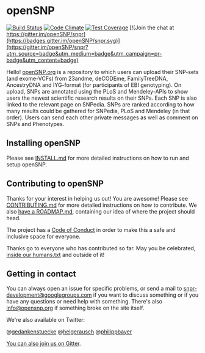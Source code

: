 # openSNP

[![Build Status](https://travis-ci.org/openSNP/snpr.svg?branch=master)](https://travis-ci.org/openSNP/snpr) [![Code Climate](https://codeclimate.com/github/openSNP/snpr/badges/gpa.svg)](https://codeclimate.com/github/openSNP/snpr) [![Test Coverage](https://codeclimate.com/github/openSNP/snpr/badges/coverage.svg)](https://codeclimate.com/github/openSNP/snpr/coverage) [![Join the chat at https://gitter.im/openSNP/snpr](https://badges.gitter.im/openSNP/snpr.svg)](https://gitter.im/openSNP/snpr?utm_source=badge&utm_medium=badge&utm_campaign=pr-badge&utm_content=badge)

Hello! [openSNP.org](https://opensnp.org) is a repository to which users can upload their SNP-sets (and exome-VCFs) from
23andme, deCODEme, FamilyTreeDNA, AncestryDNA and IYG-format (for participants
of EBI genotyping). On upload, SNPs are annotated using the PLoS and
Mendeley-APIs to show users the newest scientific research results on their
SNPs. Each SNP is also linked to the relevant page on SNPedia. SNPs are ranked
according to how many results could be gathered for SNPedia, PLoS and Mendeley
(in that order). Users can send each other private messages as well as comment
on SNPs and Phenotypes.

## Installing openSNP
Please see [INSTALL.md](https://github.com/openSNP/snpr/blob/master/INSTALL.md) for more detailed instructions on how to run and setup openSNP.

## Contributing to openSNP
Thanks for your interest in helping us out! You are awesome! Please see [CONTRIBUTING.md](https://github.com/openSNP/snpr/blob/master/CONTRIBUTING.md) for more detailed instructions on how to contribute. We also [have a ROADMAP.md](https://github.com/openSNP/snpr/blob/master/ROADMAP.md), containing our idea of where the project should head.

The project has a [Code of Conduct](https://github.com/openSNP/snpr/blob/master/CODE_OF_CONDUCT.md) in order to make this a safe and inclusive space for everyone.

Thanks go to everyone who has contributed so far. May you be celebrated, [inside our humans.txt](https://github.com/openSNP/snpr/blob/master/public/humans.txt) and outside of it!

## Getting in contact
You can always open an issue for specific problems, or send a mail to snpr-development@googlegroups.com if you want to discuss something or if you have any questions or need help with something. There's also info@opensnp.org if something broke on the site itself.

We're also available on Twitter:

@[gedankenstuecke](https://twitter.com/gedankenstuecke)
@[helgerausch](https://twitter.com/helgerausch)
@[philippbayer](https://twitter.com/philippbayer)

[You can also join us on Gitter](https://gitter.im/openSNP/snpr).
